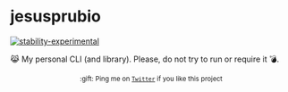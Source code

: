 # jesusprubio

[![stability-experimental](https://img.shields.io/badge/stability-experimental-orange.svg)](https://github.com/emersion/stability-badges#experimental)

😹 My personal CLI (and library). Please, do not try to run or require it 💣.

<div align="center">
	<p>
		<sub>:gift: Ping me on <a href="https://twitter.com/jesusprubio"><code>Twitter</code></a> if you like this project</sub>
	</p>
</div>
